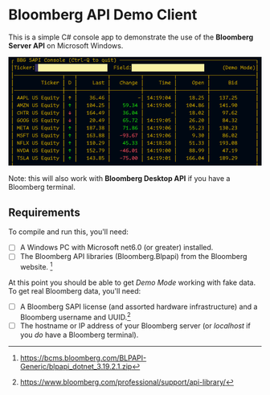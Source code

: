 # Bloomberg API Demo Client
This is a simple C# console app to demonstrate the use of the **Bloomberg Server API** on Microsoft Windows.

![screenshot](https://github.com/AlfredBr/Bloomberg-Server-API-Demo/blob/main/Bloomberg%20Demo%20App.png)

Note: this will also work with **Bloomberg Desktop API** if you have a Bloomberg terminal.

## Requirements

To compile and run this, you'll need:

- [ ] A Windows PC with Microsoft net6.0 (or greater) installed.
- [ ] The Bloomberg API libraries (Bloomberg.Blpapi) from the Bloomberg website. [^1]

At this point you should be able to get _Demo Mode_ working with fake data.  To get real Bloomberg data, you'll need:

- [ ] A Bloomberg SAPI license (and assorted hardware infrastructure) and a Bloomberg username and UUID.[^2]
- [ ] The hostname or IP address of your Bloomberg server (or *localhost* if you _do_ have a Bloomberg terminal).

[^1]: https://bcms.bloomberg.com/BLPAPI-Generic/blpapi_dotnet_3.19.2.1.zip
[^2]: https://www.bloomberg.com/professional/support/api-library/
